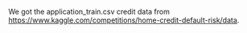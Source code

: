 We got the application_train.csv credit data from https://www.kaggle.com/competitions/home-credit-default-risk/data.
